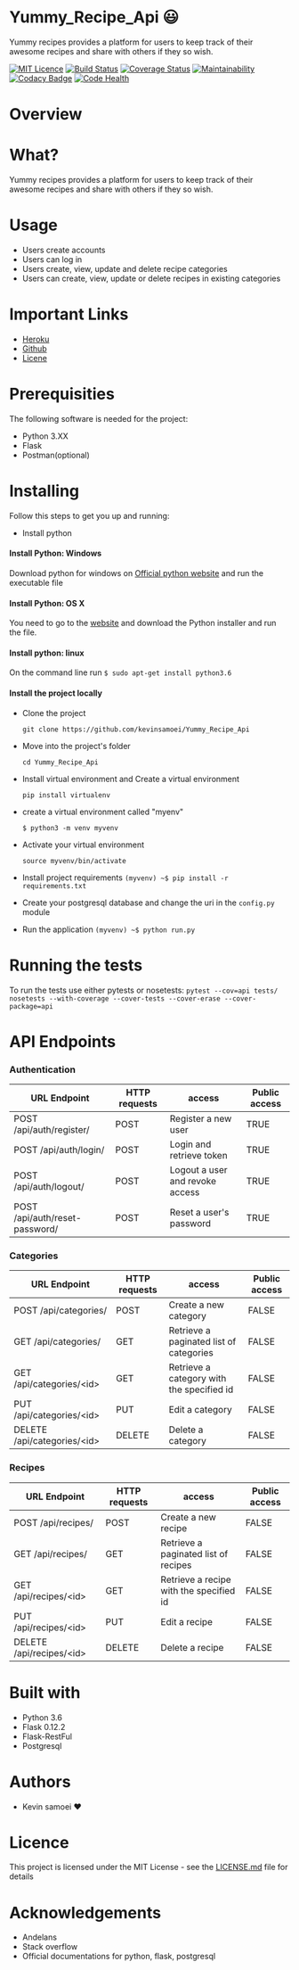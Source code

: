 # Yummy_Recipe_Api  :smiley:
Yummy recipes provides a platform for users to keep track of their awesome recipes and share with others if they so wish.

[![MIT Licence](https://badges.frapsoft.com/os/mit/mit.svg?v=103)](https://opensource.org/licenses/mit-license.php)  [![Build Status](https://travis-ci.org/kevinsamoei/Yummy_Recipe_Api.svg?branch=develop)](https://travis-ci.org/kevinsamoei/Yummy_Recipe_Api)  [![Coverage Status](https://coveralls.io/repos/github/kevinsamoei/Yummy_Recipe_Api/badge.svg?branch=develop)](https://coveralls.io/github/kevinsamoei/Yummy_Recipe_Api?branch=develop)  [![Maintainability](https://api.codeclimate.com/v1/badges/586d92d364bfd5ccd26b/maintainability)](https://codeclimate.com/github/kevinsamoei/Yummy_Recipe_Api/maintainability)  [![Codacy Badge](https://api.codacy.com/project/badge/Grade/04b5b7f72b494b98975830bdadf1edf1)](https://www.codacy.com/app/kevinsamoei/Yummy_Recipe_Api?utm_source=github.com&amp;utm_medium=referral&amp;utm_content=kevinsamoei/Yummy_Recipe_Api&amp;utm_campaign=Badge_Grade)  [![Code Health](https://landscape.io/github/kevinsamoei/Yummy_Recipe_Api/develop/landscape.svg?style=plastic)](https://landscape.io/github/kevinsamoei/Yummy_Recipe_Api/develop)

# Overview
# What?
Yummy recipes provides a platform for users to keep track of their awesome recipes and share with others if they so wish.
# Usage
* Users create accounts
* Users can log in
* Users create, view, update and delete recipe categories
* Users can create, view, update or delete recipes in existing categories

# Important Links
- [Heroku](http://yummyrecipesapi.herokuapp.com/apidocs/)
- [Github](https://github.com/kevinsamoei/Yummy_Recipe_Api)
- [Licene](https://opensource.org/licenses/mit-license.php)

# Prerequisities
The following software is needed for the project:
- Python 3.XX
- Flask
- Postman(optional)

# Installing
Follow this steps to get you up and running:
* Install python
#### Install Python: Windows
Download python for windows on [Official python website](https://www.python.org/downloads/windows/) and run the executable file

#### Install Python: OS X
You need to go to the [website](https://www.python.org/downloads/release/python-363/) and download the Python installer and run the file.
#### Install python: linux
On the command line run ```$ sudo apt-get install python3.6```
#### Install the project locally
* Clone the project

  `git clone https://github.com/kevinsamoei/Yummy_Recipe_Api`
* Move into the project's folder

  `cd Yummy_Recipe_Api`
* Install virtual environment and Create a virtual environment

    `pip install virtualenv`
* create a virtual environment called "myenv"

   `$ python3 -m venv myvenv`
* Activate your virtual environment

  `source myvenv/bin/activate`

* Install project requirements
   `(myvenv) ~$ pip install -r requirements.txt`
 
* Create your postgresql database and change the uri in the `config.py` module

* Run the application
    `(myvenv) ~$ python run.py`

# Running the tests
To run the tests use either pytests or nosetests:
   ```pytest --cov=api tests/```
   ```nosetests --with-coverage --cover-tests --cover-erase --cover-package=api```

# API Endpoints
 ### Authentication
 
URL Endpoint	|               HTTP requests   | access| Public access|
----------------|-----------------|-------------|------------------
POST /api/auth/register/   |      POST	| Register a new user|TRUE
POST /api/auth/login/	  |     POST	| Login and retrieve token|TRUE
POST /api/auth/logout/	  |     POST	| Logout a user and revoke access|TRUE
POST /api/auth/reset-password/	  |     POST	| Reset a user's password|TRUE

 ### Categories

URL Endpoint	|               HTTP requests   | access| Public access|
----------------|-----------------|-------------|------------------
POST /api/categories/   |      POST	| Create a new category|FALSE
GET /api/categories/	  |     GET	| Retrieve a paginated list of categories|FALSE
GET /api/categories/\<id>	  |     GET	| Retrieve a category with the specified id|FALSE
PUT /api/categories/\<id>	  |     PUT	| Edit a category|FALSE
DELETE /api/categories/\<id>	  |     DELETE	| Delete a category|FALSE

### Recipes

URL Endpoint	|               HTTP requests   | access| Public access|
----------------|-----------------|-------------|------------------
POST /api/recipes/   |      POST	| Create a new recipe|FALSE
GET /api/recipes/	  |     GET	| Retrieve a paginated list of recipes|FALSE
GET /api/recipes/\<id>	  |     GET	| Retrieve a recipe with the specified id|FALSE
PUT /api/recipes/\<id>	  |     PUT	| Edit a recipe|FALSE
DELETE /api/recipes/\<id>	  |     DELETE	| Delete a recipe|FALSE


# Built with
* Python 3.6
* Flask 0.12.2
* Flask-RestFul
* Postgresql

# Authors
* Kevin samoei :hearts:

# Licence 
This project is licensed under the MIT License - see the [LICENSE.md](https://github.com/kevinsamoei/Yummy_Recipe_Api/blob/develop/LICENSE) file for details

# Acknowledgements
* Andelans
* Stack overflow
* Official documentations for python, flask, postgresql